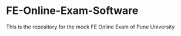 FE-Online-Exam-Software
=======================

This is the repository for the mock FE Online Exam of Pune University 
